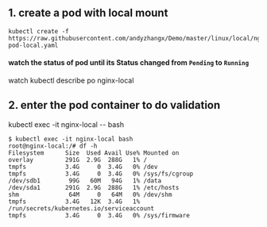 ## 1. create a pod with local mount
```
kubectl create -f https://raw.githubusercontent.com/andyzhangx/Demo/master/linux/local/nginx-pod-local.yaml
```

#### watch the status of pod until its Status changed from `Pending` to `Running`
watch kubectl describe po nginx-local

## 2. enter the pod container to do validation
kubectl exec -it nginx-local -- bash

```
$ kubectl exec -it nginx-local bash
root@nginx-local:/# df -h
Filesystem      Size  Used Avail Use% Mounted on
overlay         291G  2.9G  288G   1% /
tmpfs           3.4G     0  3.4G   0% /dev
tmpfs           3.4G     0  3.4G   0% /sys/fs/cgroup
/dev/sdb1        99G   60M   94G   1% /data
/dev/sda1       291G  2.9G  288G   1% /etc/hosts
shm              64M     0   64M   0% /dev/shm
tmpfs           3.4G   12K  3.4G   1% /run/secrets/kubernetes.io/serviceaccount
tmpfs           3.4G     0  3.4G   0% /sys/firmware
```
